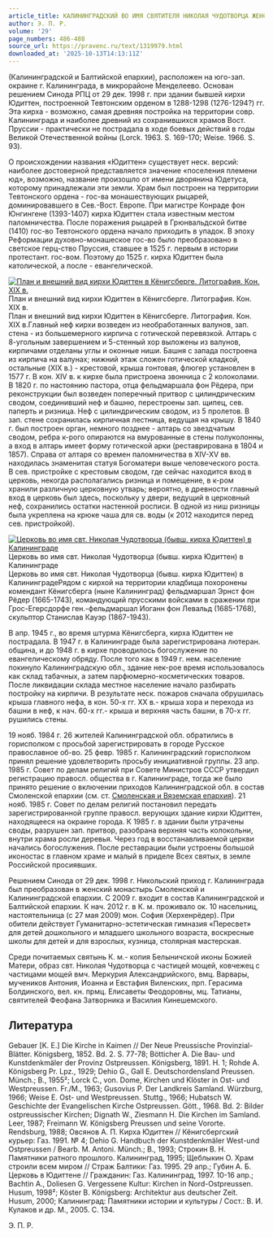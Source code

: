 ```yaml
---
article_title: КАЛИНИНГРАДСКИЙ ВО ИМЯ СВЯТИТЕЛЯ НИКОЛАЯ ЧУДОТВОРЦА ЖЕНСКИЙ МОНАСТЫРЬ
author: Э. П. Р.
volume: '29'
page_numbers: 486-488
source_url: https://pravenc.ru/text/1319979.html
downloaded_at: '2025-10-13T14:13:11Z'
---
```


(Калининградской и Балтийской епархии), расположен на юго-зап. окраине г. Калининграда, в микрорайоне Менделеево. Основан решением Синода РПЦ от 29 дек. 1998 г. при здании бывшей кирхи Юдиттен, построенной Тевтонским орденом в 1288-1298 (1276-1294?) гг. Эта кирха - возможно, самая древняя постройка на территории совр. Калининграда и наиболее древний из сохранившихся храмов Вост. Пруссии - практически не пострадала в ходе боевых действий в годы Великой Отечественной войны (Lorck. 1963. S. 169-170; Weise. 1966. S. 93).

О происхождении названия «Юдиттен» существует неск. версий: наиболее достоверной представляется значение «поселения племени юд», возможно, название произошло от имени дворянина Юдетуса, которому принадлежали эти земли. Храм был построен на территории Тевтонского ордена - гос-ва монашествующих рыцарей, доминировавшего в Сев.-Вост. Европе. При магистре Конраде фон Юнгингене (1393-1407) кирха Юдиттен стала известным местом паломничества. После поражения рыцарей в Грюнвальдской битве (1410) гос-во Тевтонского ордена начало приходить в упадок. В эпоху Реформации духовно-монашеское гос-во было преобразовано в светское герц-ство Пруссия, ставшее в 1525 г. первым в истории протестант. гос-вом. Поэтому до 1525 г. кирха Юдиттен была католической, а после - евангелической.

[![План и внешний вид кирхи Юдиттен в Кёнигсберге. Литография. Кон. XIX в.](https://pravenc.ru/data/2012/09/11/1233263705/i200.jpg "Кликните для увеличения картинки")](https://pravenc.ru/data/2012/09/11/1233263705/i400.jpg)План и внешний вид кирхи Юдиттен в Кёнигсберге. Литография. Кон. XIX в.  
План и внешний вид кирхи Юдиттен в Кёнигсберге. Литография. Кон. XIX в.Главный неф кирхи возведен из необработанных валунов, зап. стена - из большемерного кирпича с готической перевязкой. Алтарь с 8-угольным завершением и 5-стенный хор выложены из валунов, кирпичами отделаны углы и оконные ниши. Башня с запада построена из кирпича на валунах; нижний этаж сложен готической кладкой, остальные (XIX в.) - крестовой, крыша гонтовая, флюгер установлен в 1577 г. В кон. XIV в. к кирхе была пристроена звонница с 2 колоколами. В 1820 г. по настоянию пастора, отца фельдмаршала фон Рёдера, при реконструкции был возведен поперечный притвор с цилиндрическим сводом, соединивший неф и башню, перестроены зап. щипец, сев. паперть и ризница. Неф с цилиндрическим сводом, из 5 пролетов. В зап. стене сохранилась кирпичная лестница, ведущая на крышу. В 1840 г. был построен орган, немного позднее - алтарь со звездчатым сводом, ребра к-рого опираются на вмурованные в стены полуколонны, а вход в алтарь имеет форму готической арки (реставрирована в 1804 и 1857). Справа от алтаря со времен паломничества в XIV-XV вв. находилась знаменитая статуя Богоматери выше человеческого роста. В сев. пристройке с крестовым сводом, где сейчас находится вход в церковь, некогда располагались ризница и помещение, в к-ром хранили различную церковную утварь; вероятно, в древности главный вход в церковь был здесь, поскольку у двери, ведущий в церковный неф, сохранились остатки настенной росписи. В одной из ниш ризницы была укреплена на крюке чаша для св. воды (к 2012 находится перед сев. пристройкой).

[![Церковь во имя свт. Николая Чудотворца (бывш. кирха Юдиттен) в Калининграде](https://pravenc.ru/data/2012/09/11/1233265256/i200.jpg "Кликните для увеличения картинки")](https://pravenc.ru/data/2012/09/11/1233265256/i400.jpg)Церковь во имя свт. Николая Чудотворца (бывш. кирха Юдиттен) в Калининграде  
Церковь во имя свт. Николая Чудотворца (бывш. кирха Юдиттен) в КалининградеРядом с кирхой на территории кладбища похоронены комендант Кёнигсберга (ныне Калининград) фельдмаршал Эрнст фон Рёдер (1665-1743), командующий прусскими войсками в сражении при Грос-Егерсдорфе ген.-фельдмаршал Иоганн фон Левальд (1685-1768), скульптор Станислав Кауэр (1867-1943).

В апр. 1945 г., во время штурма Кёнигсберга, кирха Юдиттен не пострадала. В 1947 г. в Калининграде была зарегистрирована лютеран. община, и до 1948 г. в кирхе проводилось богослужение по евангелическому обряду. После того как в 1949 г. нем. население покинуло Калининградскую обл., здание нек-рое время использовалось как склад табачных, а затем парфюмерно-косметических товаров. После ликвидации склада местное население начало разбирать постройку на кирпичи. В результате неск. пожаров сначала обрушилась крыша главного нефа, в кон. 50-х гг. XX в.- крыша хора и перехода из башни в неф, к нач. 60-х гг.- крыша и верхняя часть башни, в 70-х гг. рушились стены.

19 нояб. 1984 г. 26 жителей Калининградской обл. обратились в горисполком с просьбой зарегистрировать в городе Русское православное об-во. 25 февр. 1985 г. Калининградский горисполком принял решение удовлетворить просьбу инициативной группы. 23 апр. 1985 г. Совет по делам религий при Совете Министров СССР утвердил регистрацию правосл. общества в г. Калининграде, тогда же было принято решение о включении приходов Калининградской обл. в состав Смоленской епархии (см. ст. [Смоленская и Вяземская епархия](<https://pravenc.ru/text/Смоленская и Вяземская епархия.html>)). 21 нояб. 1985 г. Совет по делам религий постановил передать зарегистрированной группе правосл. верующих здание кирхи Юдиттен, находящееся на окраине города. К 1985 г. в здании были утрачены своды, разрушен зап. притвор, разобрана верхняя часть колокольни, внутри храма росли деревья. Через год в восстанавливаемой церкви начались богослужения. После реставрации были устроены большой иконостас в главном храме и малый в приделе Всех святых, в земле Российской просиявших.

Решением Синода от 29 дек. 1998 г. Никольский приход г. Калининграда был преобразован в женский монастырь Смоленской и Калининградской епархии. С 2009 г. входит в состав Калининградской и Балтийской епархии. К нач. 2012 г. в К. м. проживало ок. 10 насельниц, настоятельница (с 27 мая 2009) мон. София (Херхенрёдер). При обители действует Гуманитарно-эстетическая гимназия «Пересвет» для детей дошкольного и младшего школьного возраста, воскресные школы для детей и для взрослых, кузница, столярная мастерская.

Среди почитаемых святынь К. м.- копия Белыничской иконы Божией Матери, образ свт. Николая Чудотворца с частицей мощей, ковчежец с частицами мощей вмч. Меркурия Александрийского, вмц. Варвары, мучеников Антония, Иоанна и Евстафия Виленских, прп. Герасима Болдинского, вел. кн. прмц. Елисаветы Феодоровны, мц. Татианы, святителей Феофана Затворника и Василия Кинешемского.

## Литература

Gebauer [K. E.] Die Kirche in Kaimen // Der Neue Preussische Provinzial-Blätter. Königsberg, 1852. Bd. 2. S. 77-78; Bötticher A. Die Bau- und Kunstdenkmäler der Provinz Ostpreussen. Königsberg, 1891. H. 1; Rohde A. Königsberg Pr. Lpz., 1929; Dehio G., Gall E. Deutschordensland Preussen. Münch.; B., 1955²; Lorck C., von. Dome, Kirchen und Klöster in Ost- und Westpreussen. Fr./M., 1963; Gusovius P. Der Landkreis Samland. Würzburg, 1966; Weise E. Ost- und Westpreussen. Stuttg., 1966; Hubatsch W. Geschichte der Evangelischen Kirche Ostpreussen. Gött., 1968. Bd. 2: Bilder ostpreussischer Kirchen; Dignath W., Ziesmann H. Die Kirchen im Samland. Leer, 1987; Freimann W. Königsberg Preussen und seine Vororte. Rendsburg, 1988; Овсянов А. П. Кирха Юдиттен // Кёнигсбергский курьер: Газ. 1991. № 4; Dehio G. Handbuch der Kunstdenkmäler West-und Ostpreussen / Bearb. M. Antoni. Münch.; B., 1993; Строкин В. Н. Памятники ратного прошлого. Калининград, 1995; Щеблыкин О. Храм строили всем миром // Страж Балтики: Газ. 1995. 29 апр.; Губин А. Б. Церковь в Юдиттене // Гражданин: Газ. Калининград, 1997. 10-16 апр.; Bachtin A., Doliesen G. Vergessene Kultur: Kirchen in Nord-Ostpreussen. Husum, 1998²; Köster B. Königsberg: Architektur aus deutscher Zeit. Husum, 2000; Калининград: Памятники истории и культуры / Сост.: В. И. Кулаков и др. М., 2005. С. 134.

Э. П. Р.
